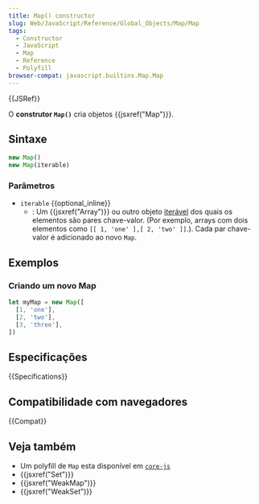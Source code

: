 ```yaml
---
title: Map() constructor
slug: Web/JavaScript/Reference/Global_Objects/Map/Map
tags:
  - Constructor
  - JavaScript
  - Map
  - Reference
  - Polyfill
browser-compat: javascript.builtins.Map.Map
---
```

{{JSRef}}

O **construtor `Map()`** cria objetos {{jsxref("Map")}}.  

## Sintaxe

```js
new Map()
new Map(iterable)
```

### Parâmetros

- `iterable` {{optional_inline}}
  - : Um {{jsxref("Array")}} ou outro
    objeto [iterável](/pt-BR/docs/Web/JavaScript/Reference/Iteration_protocols) 
    dos quais os elementos são pares chave-valor. (Por exemplo, arrays com dois elementos como `[[ 1, 'one' ],[ 2, 'two' ]]`.).
    Cada par chave-valor é adicionado ao novo `Map`.

## Exemplos

### Criando um novo Map

```js
let myMap = new Map([
  [1, 'one'],
  [2, 'two'],
  [3, 'three'],
])
```

## Especificações

{{Specifications}}

## Compatibilidade com navegadores

{{Compat}}

## Veja também

- Um polyfill de `Map` esta disponível em
  [`core-js`](https://github.com/zloirock/core-js#map)
- {{jsxref("Set")}}
- {{jsxref("WeakMap")}}
- {{jsxref("WeakSet")}}
